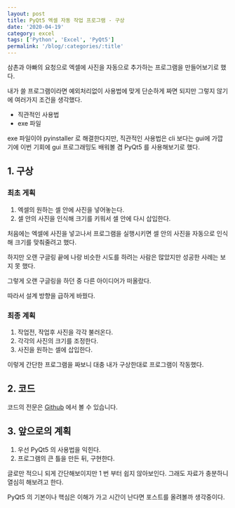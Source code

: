 ```yaml
---
layout: post
title: PyQt5 엑셀 자동 작업 프로그램 - 구상
date: '2020-04-19'
category: excel
tags: ['Python', 'Excel', 'PyQt5']
permalink: '/blog/:categories/:title'
---
```


삼촌과 아빠의 요청으로 엑셀에 사진을 자동으로 추가하는 프로그램을 만들어보기로 했다.

내가 쓸 프로그램이라면 예외처리없이 사용법에 맞게 단순하게 짜면 되지만 그렇지 않기에 여러가지 조건을 생각했다.

* 직관적인 사용법
* exe 파일

exe 파일이야 pyinstaller 로 해결한다지만, 직관적인 사용법은 cli 보다는 gui에 가깝기에 이번 기회에 gui 프로그래밍도 배워볼 겸 PyQt5 를 사용해보기로 했다.

## 1. 구상

### 최초 게획

1. 엑셀의 원하는 셀 안에 사진을 넣어놓는다.
1. 셀 안의 사진을 인식해 크기를 키워서 셀 안에 다시 삽입한다.

처음에는 엑셀에 사진을 넣고나서 프로그램을 실행시키면 셀 안의 사진을 자동으로 인식해 크기를 맞춰줄려고 했다.

하지만 오랜 구글링 끝에 나랑 비슷한 시도를 하려는 사람은 많았지만 성공한 사례는 보지 못 했다.

그렇게 오랜 구글링을 하던 중 다른 아이디어가 떠올랐다.

따라서 설계 방향을 급하게 바꿨다.

### 최종 계획

1. 작업전, 작업후 사진을 각각 불러온다.
1. 각각의 사진의 크기를 조정한다.
1. 사진을 원하는 셀에 삽입한다.

이렇게 간단한 프로그램을 짜보니 대충 내가 구상한대로 프로그램이 작동했다.

## 2. 코드

코드의 전문은 [Github](https://github.com/kiryanchi/excelphotoautomatic/tree/ec03f19d96e4a881734513e393cba2c5e556456b) 에서 볼 수 있습니다.

## 3. 앞으로의 계획

1. 우선 PyQt5 의 사용법을 익힌다.
1. 프로그램의 큰 틀을 만든 뒤, 구현한다.

글로만 적으니 되게 간단해보이지만 1 번 부터 쉽지 않아보인다. 그래도 자료가 충분하니 열심히 해보려고 한다.

PyQt5 의 기본이나 핵심은 이해가 가고 시간이 난다면 포스트를 올려볼까 생각중이다.